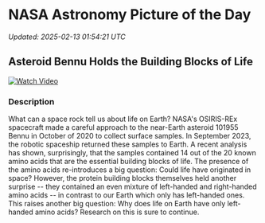 # NASA Astronomy Picture of the Day

_Updated: 2025-02-13 01:54:21 UTC_

## Asteroid Bennu Holds the Building Blocks of Life

[![Watch Video](https://img.youtube.com/vi/https://www.youtube.com/embed/ukCSRYcjSQw?rel=0/0.jpg)](https://www.youtube.com/embed/ukCSRYcjSQw?rel=0)

### Description

What can a space rock tell us about life on Earth?  NASA's OSIRIS-REx spacecraft made a careful approach to the near-Earth asteroid 101955 Bennu in October of 2020 to collect surface samples.  In September 2023, the robotic spaceship returned these samples to Earth.  A recent analysis has shown, surprisingly, that the samples contained 14 out of the 20 known amino acids that are the essential building blocks of life.  The presence of the amino acids re-introduces a big question: Could life have originated in space?  However, the protein building blocks themselves held another surprise -- they contained an even mixture of left-handed and right-handed amino acids -- in contrast to our Earth which only has left-handed ones.  This raises another big question: Why does life on Earth have only left-handed amino acids?  Research on this is sure to continue.
